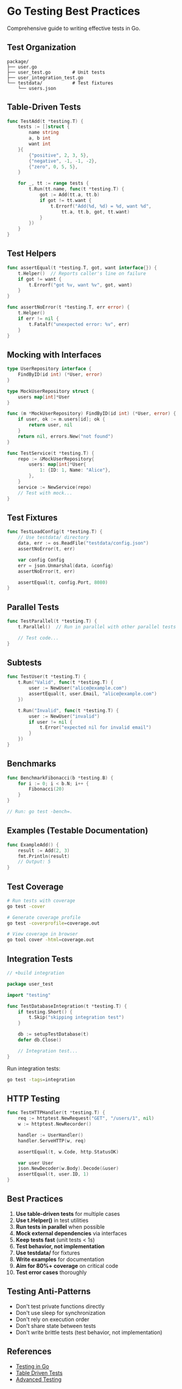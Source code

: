 # Go Testing Best Practices

Comprehensive guide to writing effective tests in Go.

## Test Organization

```
package/
├── user.go
├── user_test.go        # Unit tests
├── user_integration_test.go
└── testdata/           # Test fixtures
    └── users.json
```

## Table-Driven Tests

```go
func TestAdd(t *testing.T) {
    tests := []struct {
        name string
        a, b int
        want int
    }{
        {"positive", 2, 3, 5},
        {"negative", -1, -1, -2},
        {"zero", 0, 5, 5},
    }

    for _, tt := range tests {
        t.Run(tt.name, func(t *testing.T) {
            got := Add(tt.a, tt.b)
            if got != tt.want {
                t.Errorf("Add(%d, %d) = %d, want %d",
                    tt.a, tt.b, got, tt.want)
            }
        })
    }
}
```

## Test Helpers

```go
func assertEqual(t *testing.T, got, want interface{}) {
    t.Helper()  // Reports caller's line on failure
    if got != want {
        t.Errorf("got %v, want %v", got, want)
    }
}

func assertNoError(t *testing.T, err error) {
    t.Helper()
    if err != nil {
        t.Fatalf("unexpected error: %v", err)
    }
}
```

## Mocking with Interfaces

```go
type UserRepository interface {
    FindByID(id int) (*User, error)
}

type MockUserRepository struct {
    users map[int]*User
}

func (m *MockUserRepository) FindByID(id int) (*User, error) {
    if user, ok := m.users[id]; ok {
        return user, nil
    }
    return nil, errors.New("not found")
}

func TestService(t *testing.T) {
    repo := &MockUserRepository{
        users: map[int]*User{
            1: {ID: 1, Name: "Alice"},
        },
    }
    service := NewService(repo)
    // Test with mock...
}
```

## Test Fixtures

```go
func TestLoadConfig(t *testing.T) {
    // Use testdata/ directory
    data, err := os.ReadFile("testdata/config.json")
    assertNoError(t, err)

    var config Config
    err = json.Unmarshal(data, &config)
    assertNoError(t, err)

    assertEqual(t, config.Port, 8080)
}
```

## Parallel Tests

```go
func TestParallel(t *testing.T) {
    t.Parallel()  // Run in parallel with other parallel tests

    // Test code...
}
```

## Subtests

```go
func TestUser(t *testing.T) {
    t.Run("Valid", func(t *testing.T) {
        user := NewUser("alice@example.com")
        assertEqual(t, user.Email, "alice@example.com")
    })

    t.Run("Invalid", func(t *testing.T) {
        user := NewUser("invalid")
        if user != nil {
            t.Error("expected nil for invalid email")
        }
    })
}
```

## Benchmarks

```go
func BenchmarkFibonacci(b *testing.B) {
    for i := 0; i < b.N; i++ {
        Fibonacci(20)
    }
}

// Run: go test -bench=.
```

## Examples (Testable Documentation)

```go
func ExampleAdd() {
    result := Add(2, 3)
    fmt.Println(result)
    // Output: 5
}
```

## Test Coverage

```bash
# Run tests with coverage
go test -cover

# Generate coverage profile
go test -coverprofile=coverage.out

# View coverage in browser
go tool cover -html=coverage.out
```

## Integration Tests

```go
// +build integration

package user_test

import "testing"

func TestDatabaseIntegration(t *testing.T) {
    if testing.Short() {
        t.Skip("skipping integration test")
    }

    db := setupTestDatabase(t)
    defer db.Close()

    // Integration test...
}
```

Run integration tests:
```bash
go test -tags=integration
```

## HTTP Testing

```go
func TestHTTPHandler(t *testing.T) {
    req := httptest.NewRequest("GET", "/users/1", nil)
    w := httptest.NewRecorder()

    handler := UserHandler()
    handler.ServeHTTP(w, req)

    assertEqual(t, w.Code, http.StatusOK)

    var user User
    json.NewDecoder(w.Body).Decode(&user)
    assertEqual(t, user.ID, 1)
}
```

## Best Practices

1. **Use table-driven tests** for multiple cases
2. **Use t.Helper()** in test utilities
3. **Run tests in parallel** when possible
4. **Mock external dependencies** via interfaces
5. **Keep tests fast** (unit tests < 1s)
6. **Test behavior, not implementation**
7. **Use testdata/** for fixtures
8. **Write examples** for documentation
9. **Aim for 80%+ coverage** on critical code
10. **Test error cases** thoroughly

## Testing Anti-Patterns

- Don't test private functions directly
- Don't use sleep for synchronization
- Don't rely on execution order
- Don't share state between tests
- Don't write brittle tests (test behavior, not implementation)

## References

- [Testing in Go](https://go.dev/doc/tutorial/add-a-test)
- [Table Driven Tests](https://github.com/golang/go/wiki/TableDrivenTests)
- [Advanced Testing](https://go.dev/blog/subtests)
